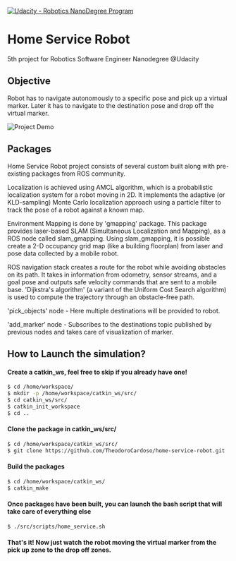 [![Udacity - Robotics NanoDegree Program](https://s3-us-west-1.amazonaws.com/udacity-robotics/Extra+Images/RoboND_flag.png)](https://www.udacity.com/robotics)
# Home Service Robot

5th project for Robotics Software Engineer Nanodegree @Udacity

## Objective
Robot has to navigate autonomously to a specific pose and pick up a virtual marker.
Later it has to navigate to the destination pose and drop off the virtual marker.

![](home_service_robot.gif "Project Demo")


## Packages
Home Service Robot project consists of several custom built along with pre-existing packages from ROS community.

Localization is achieved using AMCL algorithm, which is a probabilistic localization system for a robot moving in 2D. It implements the adaptive (or KLD-sampling) Monte Carlo localization approach using a particle filter to track the pose of a robot against a known map.


Environment Mapping is done by 'gmapping' package. This package provides laser-based SLAM (Simultaneous Localization and Mapping), as a ROS node called slam_gmapping. Using slam_gmapping, it is possible create a 2-D occupancy grid map (like a building floorplan) from laser and pose data collected by a mobile robot.


ROS navigation stack creates a route for the robot while avoiding obstacles on its path. It takes in information from odometry, sensor streams, and a goal pose and outputs safe velocity commands that are sent to a mobile base. 'Dijkstra's algorithm' (a variant of the Uniform Cost Search algorithm) is used to compute the trajectory through an obstacle-free path. 

'pick_objects' node - Here multiple destinations will be provided to robot.

'add_marker' node - Subscribes to the destinations topic published by previous nodes and takes care of visualization of marker.

## How to Launch the simulation?

#### Create a catkin_ws, feel free to skip if you already have one!
```sh
$ cd /home/workspace/
$ mkdir -p /home/workspace/catkin_ws/src/
$ cd catkin_ws/src/
$ catkin_init_workspace
$ cd ..
```

#### Clone the package in catkin_ws/src/
```sh
$ cd /home/workspace/catkin_ws/src/
$ git clone https://github.com/TheodoroCardoso/home-service-robot.git
```

#### Build the packages
```sh
$ cd /home/workspace/catkin_ws/ 
$ catkin_make
```

#### Once packages have been built, you can launch the bash script that will take care of everything else
```sh
$ ./src/scripts/home_service.sh
```

#### That's it! Now just watch the robot moving the virtual marker from the pick up zone to the drop off zones.
